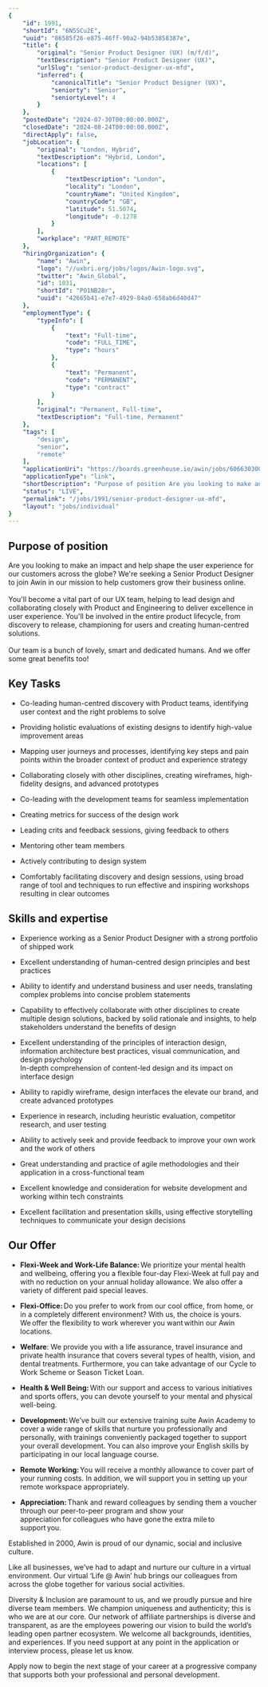 ```yaml
---
{
	"id": 1991,
	"shortId": "6N5SCu2E",
	"uuid": "86585f26-e875-46ff-90a2-94b53858387e",
	"title": {
		"original": "Senior Product Designer (UX) (m/f/d)",
		"textDescription": "Senior Product Designer (UX)",
		"urlSlug": "senior-product-designer-ux-mfd",
		"inferred": {
			"canonicalTitle": "Senior Product Designer (UX)",
			"seniorty": "Senior",
			"seniortyLevel": 4
		}
	},
	"postedDate": "2024-07-30T00:00:00.000Z",
	"closedDate": "2024-08-24T00:00:00.000Z",
	"directApply": false,
	"jobLocation": {
		"original": "London, Hybrid",
		"textDescription": "Hybrid, London",
		"locations": [
			{
				"textDescription": "London",
				"locality": "London",
				"countryName": "United Kingdom",
				"countryCode": "GB",
				"latitude": 51.5074,
				"longitude": -0.1278
			}
		],
		"workplace": "PART_REMOTE"
	},
	"hiringOrganization": {
		"name": "Awin",
		"logo": "//uxbri.org/jobs/logos/Awin-logo.svg",
		"twitter": "Awin_Global",
		"id": 1031,
		"shortId": "PO1NB28r",
		"uuid": "42665b41-e7e7-4929-84a0-658ab6d40d47"
	},
	"employmentType": {
		"typeInfo": [
			{
				"text": "Full-time",
				"code": "FULL_TIME",
				"type": "hours"
			},
			{
				"text": "Permanent",
				"code": "PERMANENT",
				"type": "contract"
			}
		],
		"original": "Permanent, Full-time",
		"textDescription": "Full-time, Permanent"
	},
	"tags": [
		"design",
		"senior",
		"remote"
	],
	"applicationUri": "https://boards.greenhouse.io/awin/jobs/6066303003?gh_src=947e31da3us#app",
	"applicationType": "link",
	"shortDescription": "Purpose of position Are you looking to make an impact and help shape the user experience for our customers across the globe? We're' seeking a Senior Product Designer to join Awin in our mission to",
	"status": "LIVE",
	"permalink": "/jobs/1991/senior-product-designer-ux-mfd",
	"layout": "jobs/individual"
}
---
```

<h2>Purpose of position</h2><p>Are you looking to make an impact and help shape the user experience for our customers across the globe? We're seeking a Senior Product Designer to join Awin in our mission to help customers grow their business online.<br><br>You'll become a vital part of our UX team, helping to lead design and collaborating closely with Product and Engineering to deliver excellence in user experience. You'll be involved in the entire product lifecycle, from discovery to release, championing for users and creating human-centred solutions.<br><br>Our team is a bunch of lovely, smart and dedicated humans. And we offer some great benefits too!</p><h2>Key Tasks<br></h2><ul><li><p>Co-leading human-centred discovery with Product teams, identifying user context and the right problems to solve</p></li><li><p>Providing holistic evaluations of existing designs to identify high-value improvement areas</p></li><li><p>Mapping user journeys and processes, identifying key steps and pain points within the broader context of product and experience strategy</p></li><li><p>Collaborating closely with other disciplines, creating wireframes, high-fidelity designs, and advanced prototypes</p></li><li><p>Co-leading with the development teams for seamless implementation</p></li><li><p>Creating metrics for success of the design work</p></li><li><p>Leading crits and feedback sessions, giving feedback to others</p></li><li><p>Mentoring other team members</p></li><li><p>Actively contributing to design system</p></li><li><p>Comfortably facilitating discovery and design sessions, using broad range of tool and techniques to run effective and inspiring workshops resulting in clear outcomes </p></li></ul><h2>Skills and expertise</h2><ul><li><p>Experience working as a Senior Product Designer with a strong portfolio of shipped work</p></li><li><p>Excellent understanding of human-centred design principles and best practices</p></li><li><p>Ability to identify and understand business and user needs, translating complex problems into concise problem statements</p></li><li><p>Capability to effectively collaborate with other disciplines to create multiple design solutions, backed by solid rationale and insights, to help stakeholders understand the benefits of design</p></li><li><p>Excellent understanding of the principles of interaction design, information architecture best practices, visual communication, and design psychology<br>In-depth comprehension of content-led design and its impact on interface design</p></li><li><p>Ability to rapidly wireframe, design interfaces the elevate our brand, and create advanced prototypes</p></li><li><p>Experience in research, including heuristic evaluation, competitor research, and user testing</p></li><li><p>Ability to actively seek and provide feedback to improve your own work and the work of others</p></li><li><p>Great understanding and practice of agile methodologies and their application in a cross-functional team</p></li><li><p>Excellent knowledge and consideration for website development and working within tech constraints</p></li><li><p>Excellent facilitation and presentation skills, using effective storytelling techniques to communicate your design decisions</p></li></ul><h2>Our Offer</h2><ul><li><p><strong>Flexi-Week and Work-Life Balance: </strong>We prioritize your mental health and wellbeing, offering you a flexible four-day Flexi-Week at full pay and with no reduction on your annual holiday allowance. We also offer a variety of different paid special leaves. &nbsp;</p></li><li><p><strong>Flexi-Office: </strong>Do you prefer to work from our cool office, from home, or in a completely different environment? With us, the choice is yours. We offer the flexibility to work wherever you want within our Awin locations.    </p></li><li><p><strong>Welfare</strong>: We provide you with a life assurance, travel insurance and private health insurance that covers several types of health, vision, and dental treatments. Furthermore, you can take advantage of our Cycle to Work Scheme or Season Ticket Loan. </p></li><li><p><strong>Health &amp; Well Being: </strong>With our support and access to various initiatives and sports offers, you can devote yourself to your mental and physical well-being.  </p></li><li><p><strong>Development: </strong>We’ve built our extensive training suite Awin Academy to cover a wide range of skills that nurture you professionally and personally, with trainings conveniently packaged together to support your overall development. You can also improve your English skills by participating in our local language course. </p></li><li><p><strong>Remote Working: </strong>You will receive a monthly allowance to cover part of your running costs. In addition, we will support you in setting up your remote workspace appropriately.    </p></li><li><p><strong>Appreciation: </strong>Thank and reward colleagues by sending them a voucher through our peer-to-peer program and show your appreciation for colleagues who have gone the extra mile to support you. &nbsp;</p></li></ul><p>Established in 2000, Awin is proud of our dynamic, social and inclusive culture. &nbsp;</p><p>Like all businesses, we’ve had to adapt and nurture our culture in a virtual environment. Our virtual ‘Life @ Awin’ hub brings our colleagues from across the globe together for various social activities. &nbsp;</p><p>Diversity &amp; Inclusion are paramount to us, and we proudly pursue and hire diverse team members. We champion uniqueness and authenticity; this is who we are at our core. Our network of affiliate partnerships is diverse and transparent, as are the employees powering our vision to build the world’s leading open partner ecosystem. We welcome all backgrounds, identities, and experiences. If you need support at any point in the application or interview process, please let us know. &nbsp;</p><p>Apply now to begin the next stage of your career at a progressive company that supports both your professional and personal development. </p>
